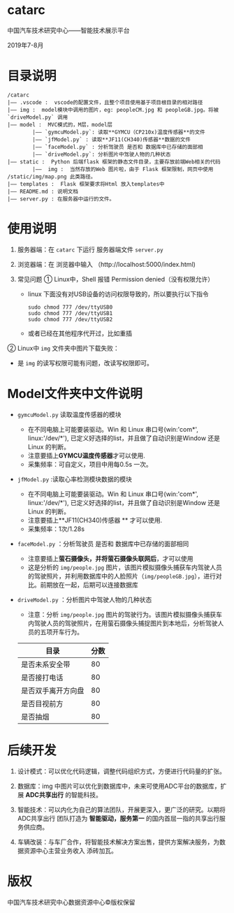 # catarc
中国汽车技术研究中心——智能技术展示平台

2019年7-8月



#  目录说明
```
/catarc
|—— .vscode :  vscode的配置文件，且整个项目使用基于项目根目录的相对路径
|—— img :  model模块中调用的图片，eg: peopleCM.jpg 和 peopleGB.jpg。将被 `driveModel.py` 调用    
|—— model :  MVC模式的，M层，model层
        |—— `gymcuModel.py`: 读取**GYMCU（CP210x)温度传感器**的文件              
        |—— `jfModel.py` : 读取**JF11(CH340)传感器**数据的文件            
        |—— `faceModel.py` : 分析驾驶员 是否和 数据库中已存储的面部相   
        |—— `driveModel.py`: 分析图片中驾驶人物的几种状态   
|—— static :  Python 后端flask 框架的静态文件目录，主要存放前端Web相关的代码
        |——  img :  当然存放的Web 图片啦，由于 Flask 框架限制，网页中使用 /static/img/map.png 此类路径。        
|—— templates :  Flask 框架要求将Html 放入templates中
|—— README.md : 说明文档
|—— server.py : 在服务器中运行的文件。

```



# 使用说明

1. 服务器端：在 `catarc` 下运行 服务器端文件 `server.py`

2. 浏览器端：在 浏览器中输入 （http://localhost:5000/index.html)

3. 常见问题
① Linux中，Shell 报错 Permission denied（没有权限允许）

   - linux 下面没有对USB设备的访问权限导致的，所以要执行以下指令

     ```
     sudo chmod 777 /dev/ttyUSB0
     sudo chmod 777 /dev/ttyUSB1
     sudo chmod 777 /dev/ttyUSB2
     ```

   - 或者已经在其他程序代开过，比如重插
   
② Linux中 `img` 文件夹中图片下载失败：

   - 是 `img`  的读写权限可能有问题，改读写权限即可。



# Model文件夹中文件说明

- `gymcuModel.py` 读取温度传感器的模块

  - 在不同电脑上可能要装驱动。Win 和 Linux 串口号(win:'com*', linux:'/dev/*'), 已定义好选择的list，并且做了自动识别是Window 还是 Linux 的判断。
  - 注意要插上**GYMCU温度传感器**才可以使用.
  - 采集频率：可自定义，项目中用每0.5s 一次。

- `jfModel.py` :读取心率检测模块数据的模块

  - 在不同电脑上可能要装驱动。Win 和 Linux 串口号(win:'com*', linux:'/dev/*'), 已定义好选择的list，并且做了自动识别是Window 还是 Linux 的判断。
  - 注意要插上**JF11(CH340)传感器 ** 才可以使用.
  - 采集频率：1次/1.28s

- `faceModel.py` ：分析驾驶员 是否和 数据库中已存储的面部相同

  - 注意要插上**萤石摄像头，并将萤石摄像头联网后**，才可以使用
  - 这是分析的 `img/people.jpg` 图片，该图片模拟摄像头捕获车内驾驶人员的驾驶照片，并利用数据库中的人脸照片（`img/peopleGB.jpg`），进行对比。前期放在一起，后期可以连接数据库

- `driveModel.py` ：分析图片中驾驶人物的几种状态

  - 注意：分析 `img/people.jpg` 图片的驾驶行为。该图片模拟摄像头捕获车内驾驶人员的驾驶照片，在用萤石摄像头捕捉图片到本地后，分析驾驶人员的五项开车行为。

  | 目录               | 分数 |
  | ------------------ | ---- |
  | 是否未系安全带     | 80   |
  | 是否接打电话       | 80   |
  | 是否双手离开方向盘 | 80   |
  | 是否目视前方       | 80   |
  | 是否抽烟           | 80   |



# 后续开发

1. 设计模式：可以优化代码逻辑，调整代码组织方式，方便进行代码量的扩张。

2. 数据库：img 中图片可以优化到数据库中，未来可使用ADC平台的数据库，扩展 **ADC共享出行** 的智能科技。

3. 智能技术：可以内化为自己的算法团队，开展更深入，更广泛的研究。以期将 ADC共享出行 团队打造为 **智能驱动，服务第一** 的国内首屈一指的共享出行服务供应商。

4. 车辆改装：与车厂合作，将智能技术解决方案出售，提供方案解决服务，为数据资源中心主营业务收入 添砖加瓦。

   


# 版权

中国汽车技术研究中心数据资源中心©版权保留
